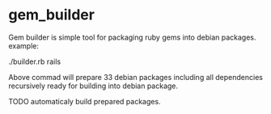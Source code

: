 # gem_builder
Gem builder is simple tool for packaging ruby gems into debian packages. 
example:

  ./builder.rb rails
  
  Above commad will prepare 33 debian packages including all dependencies recursively ready for building into debian package.
  
  TODO automaticaly build prepared packages.
  
  
  


